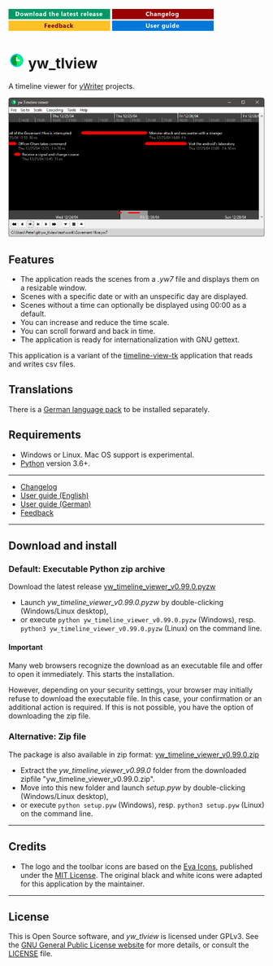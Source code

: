[![Download the latest release](docs/img/download-button.png)](https://github.com/peter88213/yw_tlview/raw/main/dist/yw_timeline_viewer_v0.99.0.pyzw)
[![Changelog](docs/img/changelog-button.png)](docs/changelog.md)
[![Feedback](docs/img/feedback-button.png)](https://github.com/peter88213/yw_tlview/discussions)
[![Online help](docs/img/help-button.png)](https://peter88213.github.io/yw_tlview/help/)


# ![](docs/img/tlv32.png) yw_tlview

A timeline viewer for [yWriter](https://spacejock.com/yWriter7.html) projects.

![Screenshot](docs/Screenshots/screen01.png)


## Features

- The application reads the scenes from a *.yw7* file and displays them on a resizable 
  window.
- Scenes with a specific date or with an unspecific day are displayed.
- Scenes without a time can optionally be displayed using 00:00 as a default.
- You can increase and reduce the time scale. 
- You can scroll forward and back in time.
- The application is ready for internationalization with GNU gettext. 

This application is a variant of the [timeline-view-tk](https://github.com/peter88213/timeline-view-tk/)
application that reads and writes csv files.



## Translations

There is a [German language pack](https://github.com/peter88213/yw_tlview_de) to be installed separately. 


## Requirements

- Windows or Linux. Mac OS support is experimental.
- [Python](https://www.python.org/) version 3.6+. 

---

- [Changelog](docs/changelog.md)
- [User guide (English)](https://peter88213.github.io/yw_tlview/help/)
- [User guide (German)](https://peter88213.github.io/yw_tlview_de/help/)
- [Feedback](https://github.com/peter88213/yw_tlview/discussions)

---

## Download and install

### Default: Executable Python zip archive

Download the latest release [yw_timeline_viewer_v0.99.0.pyzw](https://github.com/peter88213/yw_tlview/raw/main/dist/yw_timeline_viewer_v0.99.0.pyzw)

- Launch *yw_timeline_viewer_v0.99.0.pyzw* by double-clicking (Windows/Linux desktop),
- or execute `python yw_timeline_viewer_v0.99.0.pyzw` (Windows), resp. `python3 yw_timeline_viewer_v0.99.0.pyzw` (Linux) on the command line.

#### Important

Many web browsers recognize the download as an executable file and offer to open it immediately. 
This starts the installation.

However, depending on your security settings, your browser may 
initially  refuse  to download the executable file. 
In this case, your confirmation or an additional action is required. 
If this is not possible, you have the option of downloading 
the zip file. 


### Alternative: Zip file

The package is also available in zip format: [yw_timeline_viewer_v0.99.0.zip](https://github.com/peter88213/yw_tlview/raw/main/dist/yw_timeline_viewer_v0.99.0.zip)

- Extract the *yw_timeline_viewer_v0.99.0* folder from the downloaded zipfile "yw_timeline_viewer_v0.99.0.zip".
- Move into this new folder and launch *setup.pyw* by double-clicking (Windows/Linux desktop), 
- or execute `python setup.pyw` (Windows), resp. `python3 setup.pyw` (Linux) on the command line.


---

## Credits

- The logo and the toolbar icons are based on the [Eva Icons](https://akveo.github.io/eva-icons/#/), published under the [MIT License](http://www.opensource.org/licenses/mit-license.php). The original black and white icons were adapted for this application by the maintainer. 

---

## License

This is Open Source software, and *yw_tlview* is licensed under GPLv3. See the
[GNU General Public License website](https://www.gnu.org/licenses/gpl-3.0.en.html) for more
details, or consult the [LICENSE](https://github.com/peter88213/yw_tlview/blob/main/LICENSE) file.


